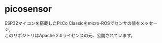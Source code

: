 # picosensor
ESP32マイコンを搭載したPi:Co Classicをmicro-ROSでセンサの値をメッセージ。<br>
このリポジトリはApache 2.0ライセンスの元、公開されています。 
